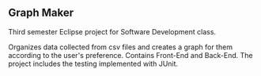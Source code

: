 ## Graph Maker 

Third semester Eclipse project for Software Development class.

Organizes data collected from csv files and creates a graph for them according to the user's preference.
Contains Front-End and Back-End.
The project includes the testing implemented with JUnit.


